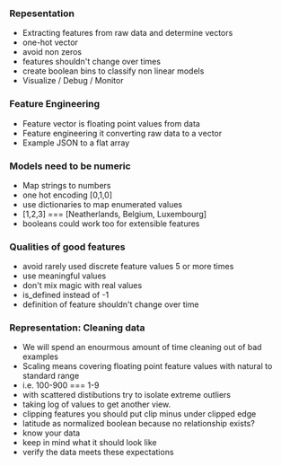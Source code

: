 ### Repesentation

 - Extracting features from raw data and determine vectors
 - one-hot vector
 - avoid non zeros
 - features shouldn't change over times
 - create boolean bins to classify non linear models
 - Visualize / Debug / Monitor

 ### Feature Engineering

  - Feature vector is floating point values from data
  - Feature engineering it converting raw data to a vector
  - Example JSON to a flat array

 ### Models need to be numeric

  - Map strings to numbers
  - one hot encoding [0,1,0]
  - use dictionaries to map enumerated values
  - [1,2,3] === [Neatherlands, Belgium, Luxembourg]
  - booleans could work too for extensible features

  ### Qualities of good features

  - avoid rarely used discrete feature values 5 or more times
  - use meaningful values
  - don't mix magic with real values
  - is_defined instead of -1
  - definition of feature shouldn't change over time

  ### Representation: Cleaning data

  - We will spend an enourmous amount of time cleaning out of bad examples
  - Scaling means covering floating point feature values with natural to standard range
  - i.e. 100-900 === 1-9
  - with scattered distibutions try to isolate extreme outliers
  - taking log of values to get another view.
  - clipping features you should put clip minus under clipped edge
  - latitude as normalized boolean because no relationship exists?
  - know your data
  - keep in mind what it should look like
  - verify the data meets these expectations

